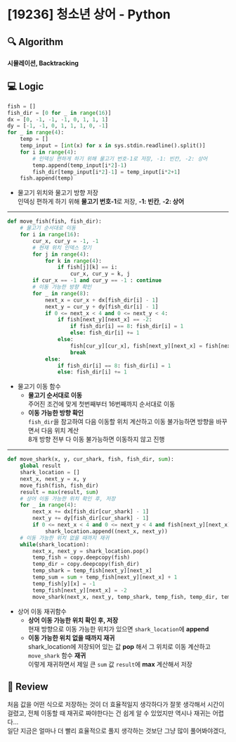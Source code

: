 # [19236] 청소년 상어 - Python

## 🔍 Algorithm
**시뮬레이션, Backtracking**

## 💻 Logic

```Python
fish = []
fish_dir = [0 for _ in range(16)]
dx = [0, -1, -1, -1, 0, 1, 1, 1]
dy = [-1, -1, 0, 1, 1, 1, 0, -1]
for _ in range(4):
    temp = []
    temp_input = [int(x) for x in sys.stdin.readline().split()]
    for i in range(4):
        # 인덱싱 편하게 하기 위해 물고기 번호-1로 저장, -1: 빈칸, -2: 상어
        temp.append(temp_input[i*2]-1)
        fish_dir[temp_input[i*2]-1] = temp_input[i*2+1]
    fish.append(temp)
```

- 물고기 위치와 물고기 방향 저장  
  인덱싱 편하게 하기 위해 **물고기 번호-1**로 저장, **-1: 빈칸**, **-2: 상어**  

---

```Python
def move_fish(fish, fish_dir):
    # 물고기 순서대로 이동
    for i in range(16):
        cur_x, cur_y = -1, -1
        # 현재 위치 인덱스 찾기
        for j in range(4):
            for k in range(4):
                if fish[j][k] == i:
                    cur_x, cur_y = k, j
        if cur_x == -1 and cur_y == -1 : continue
        # 이동 가능한 방향 확인
        for _ in range(8):
            next_x = cur_x + dx[fish_dir[i] - 1]
            next_y = cur_y + dy[fish_dir[i] - 1]
            if 0 <= next_x < 4 and 0 <= next_y < 4:
                if fish[next_y][next_x] == -2:
                    if fish_dir[i] == 8: fish_dir[i] = 1
                    else: fish_dir[i] += 1
                else:
                    fish[cur_y][cur_x], fish[next_y][next_x] = fish[next_y][next_x], fish[cur_y][cur_x]
                    break
            else:
                if fish_dir[i] == 8: fish_dir[i] = 1
                else: fish_dir[i] += 1
```

- 물고기 이동 함수  
  - **물고기 순서대로 이동**  
    주어진 조건에 맞게 첫번째부터 16번째까지 순서대로 이동  
  - **이동 가능한 방향 확인**  
    `fish_dir`을 참고하여 다음 이동할 위치 계산하고 이동 불가능하면 방향을 바꾸면서 다음 위치 계산  
    8개 방향 전부 다 이동 불가능하면 이동하지 않고 진행  

---

```Python
def move_shark(x, y, cur_shark, fish, fish_dir, sum):
    global result
    shark_location = []
    next_x, next_y = x, y
    move_fish(fish, fish_dir)
    result = max(result, sum)
    # 상어 이동 가능한 위치 확인 후, 저장
    for _ in range(4):
        next_x += dx[fish_dir[cur_shark] - 1]
        next_y += dy[fish_dir[cur_shark] - 1]
        if 0 <= next_x < 4 and 0 <= next_y < 4 and fish[next_y][next_x] >= 0:
            shark_location.append((next_x, next_y))
    # 이동 가능한 위치 없을 때까지 재귀
    while(shark_location):
        next_x, next_y = shark_location.pop()
        temp_fish = copy.deepcopy(fish)
        temp_dir = copy.deepcopy(fish_dir)
        temp_shark = temp_fish[next_y][next_x]
        temp_sum = sum + temp_fish[next_y][next_x] + 1
        temp_fish[y][x] = -1
        temp_fish[next_y][next_x] = -2
        move_shark(next_x, next_y, temp_shark, temp_fish, temp_dir, temp_sum)
```

- 상어 이동 재귀함수  
  - **상어 이동 가능한 위치 확인 후, 저장**  
    현재 방향으로 이동 가능한 위치가 있으면 `shark_location`에 **append**  
  - **이동 가능한 위치 없을 때까지 재귀**  
    shark_location에 저장되어 있는 값 **pop** 해서 그 위치로 이동 계산하고  
    `move_shark` 함수 **재귀**  
    이렇게 재귀하면서 제일 큰 `sum` 값 `result`에 **max** 계산해서 저장  


## 📝 Review

처음 값을 어떤 식으로 저장하는 것이 더 효율적일지 생각하다가 잘못 생각해서 시간이 걸렸고, 전체 이동할 때 재귀로 짜야한다는 건 쉽게 알 수 있었지만 역시나 재귀는 어렵다...  
일단 지금은 얼마나 더 빨리 효율적으로 풀지 생각하는 것보단 그냥 많이 풀어봐야겠다,
